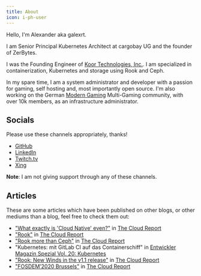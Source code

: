 ```yaml
---
title: About
icon: i-ph-user
---
```


Hello, I'm Alexander aka galexrt.

I am Senior Principal Kubernetes Architect at cargobay UG and the founder of ZerBytes.

I was the Founding Engineer of [Koor Technologies, Inc.](https://koor.tech/).
I am specialized in containerization, Kubernetes and storage using Rook and Ceph.

In my spare time, I am a system administrator and developer with a passion for gaming, self hosting and, most importantly open source.
I'm also working on the German [Modern Gaming](https://modern-gaming.net/) Multi-Gaming community, with over 10k members, as an infrastructure administrator.

## Socials

Please use these channels appropriately, thanks!

- [GitHub](https://github.com/galexrt)
- [LinkedIn](https://www.linkedin.com/in/alexander-trost/)
- [Twitch.tv](https://twitch.tv/galexrt)
- [Xing](https://www.xing.com/profile/Alexander_Trost18/cv)

**Note**: I am not giving support through any of these channels.

## Articles

These are some articles which have been published on other blogs, or other mediums than a blog, feel free to check them out:

- ["What exactly is 'Cloud Native' even?"](http://the-report.cloud/what-exactly-is-cloud-native-even) in [The Cloud Report](http://the-report.cloud/)
- ["Rook"](http://the-report.cloud/rook) in [The Cloud Report](http://the-report.cloud/)
- ["Rook more than Ceph"](http://the-report.cloud/rook-more-than-ceph) in [The Cloud Report](http://the-report.cloud/)
- "Kubernetes: mit GitLab CI auf das Containerschiff" in [Entwickler Magazin Spezial Vol. 20: Kubernetes](https://entwickler.de/entwickler-magazin/entwickler-magazin-spezial-vol-20-kubernetes-579891257.html)
- ["Rook: New Winds in the v1.1 release"](http://the-report.cloud/rook-new-winds-in-the-v1-1-release) in [The Cloud Report](http://the-report.cloud/)
- ["FOSDEM’2020 Brussels"](http://the-report.cloud/fosdem2020-brussels) in [The Cloud Report](http://the-report.cloud/)
